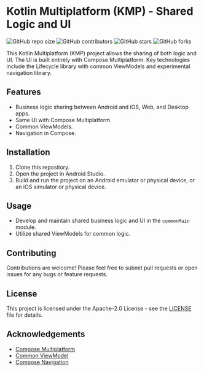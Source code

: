 # Kotlin Multiplatform (KMP) - Shared Logic and UI

![GitHub repo size](https://img.shields.io/github/repo-size/LeQuangHien/News-KMP)
![GitHub contributors](https://img.shields.io/github/contributors/LeQuangHien/News-KMP)
![GitHub stars](https://img.shields.io/github/stars/LeQuangHien/News-KMP?style=social)
![GitHub forks](https://img.shields.io/github/forks/LeQuangHien/News-KMP?style=social)

This Kotlin Multiplatform (KMP) project allows the sharing of both logic and UI. The UI is built entirely with Compose Multiplatform. Key technologies include the Lifecycle library with common ViewModels and experimental navigation library.
## Features

- Business logic sharing between Android and iOS, Web, and Desktop apps.
- Same UI with Compose Multiplatform.
- Common ViewModels.
- Navigation in Compose.


## Installation

1. Clone this repository.
2. Open the project in Android Studio.
3. Build and run the project on an Android emulator or physical device, or an iOS simulator or physical device.

## Usage

- Develop and maintain shared business logic and UI in the `commonMain` module.
- Utilize shared ViewModels for common logic.

## Contributing

Contributions are welcome! Please feel free to submit pull requests or open issues for any bugs or feature requests.

## License

This project is licensed under the Apache-2.0 License - see the [LICENSE](LICENSE) file for details.

## Acknowledgements

- [Compose Multiplatform](https://www.jetbrains.com/compose-multiplatform/)
- [Common ViewModel](https://www.jetbrains.com/help/kotlin-multiplatform-dev/compose-viewmodel.html)
- [Compose Navigation](https://www.jetbrains.com/help/kotlin-multiplatform-dev/compose-navigation-routing.html)

